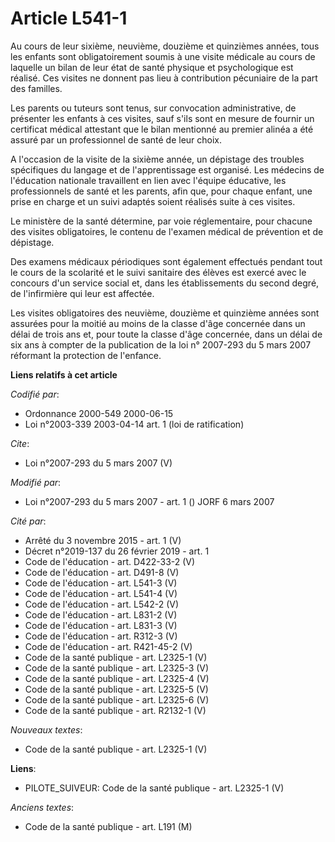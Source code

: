 # Article L541-1

Au cours de leur sixième, neuvième, douzième et quinzièmes années, tous les enfants sont obligatoirement soumis à une visite
médicale au cours de laquelle un bilan de leur état de santé physique et psychologique est réalisé. Ces visites ne donnent
pas lieu à contribution pécuniaire de la part des familles.

Les parents ou tuteurs sont tenus, sur convocation administrative, de présenter les enfants à ces visites, sauf s'ils sont en
mesure de fournir un certificat médical attestant que le bilan mentionné au premier alinéa a été assuré par un professionnel
de santé de leur choix.

A l'occasion de la visite de la sixième année, un dépistage des troubles spécifiques du langage et de l'apprentissage est
organisé. Les médecins de l'éducation nationale travaillent en lien avec l'équipe éducative, les professionnels de santé et
les parents, afin que, pour chaque enfant, une prise en charge et un suivi adaptés soient réalisés suite à ces visites.

Le ministère de la santé détermine, par voie réglementaire, pour chacune des visites obligatoires, le contenu de l'examen
médical de prévention et de dépistage.

Des examens médicaux périodiques sont également effectués pendant tout le cours de la scolarité et le suivi sanitaire des
élèves est exercé avec le concours d'un service social et, dans les établissements du second degré, de l'infirmière qui leur
est affectée.

Les visites obligatoires des neuvième, douzième et quinzième années sont assurées pour la moitié au moins de la classe d'âge
concernée dans un délai de trois ans et, pour toute la classe d'âge concernée, dans un délai de six ans à compter de la
publication de la loi n° 2007-293 du 5 mars 2007 réformant la protection de l'enfance.

**Liens relatifs à cet article**

_Codifié par_:

  - Ordonnance 2000-549 2000-06-15
  - Loi n°2003-339 2003-04-14 art. 1 (loi de ratification)

_Cite_:

  - Loi n°2007-293 du 5 mars 2007 (V)

_Modifié par_:

  - Loi n°2007-293 du 5 mars 2007 - art. 1 () JORF 6 mars 2007

_Cité par_:

  - Arrêté du 3 novembre 2015 - art. 1 (V)
  - Décret n°2019-137 du 26 février 2019 - art. 1
  - Code de l'éducation - art. D422-33-2 (V)
  - Code de l'éducation - art. D491-8 (V)
  - Code de l'éducation - art. L541-3 (V)
  - Code de l'éducation - art. L541-4 (V)
  - Code de l'éducation - art. L542-2 (V)
  - Code de l'éducation - art. L831-2 (V)
  - Code de l'éducation - art. L831-3 (V)
  - Code de l'éducation - art. R312-3 (V)
  - Code de l'éducation - art. R421-45-2 (V)
  - Code de la santé publique - art. L2325-1 (V)
  - Code de la santé publique - art. L2325-3 (V)
  - Code de la santé publique - art. L2325-4 (V)
  - Code de la santé publique - art. L2325-5 (V)
  - Code de la santé publique - art. L2325-6 (V)
  - Code de la santé publique - art. R2132-1 (V)

_Nouveaux textes_:

  - Code de la santé publique - art. L2325-1 (V)

**Liens**:

  - PILOTE_SUIVEUR: Code de la santé publique - art. L2325-1 (V)

_Anciens textes_:

  - Code de la santé publique - art. L191 (M)
